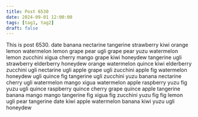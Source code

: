 ```yaml
---
title: Post 6530
date: 2024-09-01 12:00:00
tags: [tag1, tag2]
draft: false
---
```

This is post 6530.
date
banana
nectarine
tangerine
strawberry
kiwi
orange
lemon
watermelon
lemon
grape
pear
ugli
grape
pear
yuzu
watermelon
lemon
zucchini
xigua
cherry
mango
grape
kiwi
honeydew
tangerine
ugli
strawberry
elderberry
honeydew
orange
watermelon
quince
kiwi
elderberry
zucchini
ugli
nectarine
ugli
apple
grape
ugli
zucchini
apple
fig
watermelon
honeydew
ugli
quince
fig
tangerine
ugli
zucchini
yuzu
banana
nectarine
cherry
ugli
watermelon
mango
xigua
watermelon
apple
raspberry
yuzu
fig
yuzu
ugli
quince
raspberry
quince
cherry
grape
quince
apple
tangerine
banana
mango
mango
tangerine
fig
xigua
fig
zucchini
yuzu
fig
fig
lemon
ugli
pear
tangerine
date
kiwi
apple
watermelon
banana
kiwi
yuzu
ugli
honeydew
